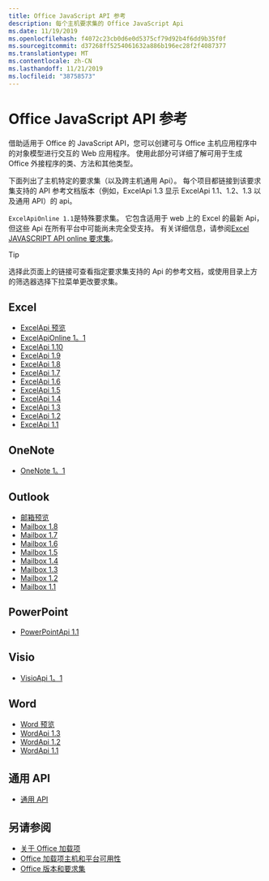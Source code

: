 ```yaml
---
title: Office JavaScript API 参考
description: 每个主机要求集的 Office JavaScript Api
ms.date: 11/19/2019
ms.openlocfilehash: f4072c23cb0d6e0d5375cf79d92b4f6dd9b35f0f
ms.sourcegitcommit: d37268ff5254061632a886b196ec28f2f4087377
ms.translationtype: MT
ms.contentlocale: zh-CN
ms.lasthandoff: 11/21/2019
ms.locfileid: "38758573"
---
```

# <a name="office-javascript-api-reference"></a>Office JavaScript API 参考

借助适用于 Office 的 JavaScript API，您可以创建可与 Office 主机应用程序中的对象模型进行交互的 Web 应用程序。 使用此部分可详细了解可用于生成 Office 外接程序的类、方法和其他类型。

下面列出了主机特定的要求集（以及跨主机通用 Api）。 每个项目都链接到该要求集支持的 API 参考文档版本（例如，ExcelApi 1.3 显示 ExcelApi 1.1、1.2、1.3 以及通用 API）的 api。

`ExcelApiOnline 1.1`是特殊要求集。 它包含适用于 web 上的 Excel 的最新 Api，但这些 Api 在所有平台中可能尚未完全受支持。 有关详细信息，请参阅[Excel JAVASCRIPT API online 要求集](/office/dev/add-ins/reference/requirement-sets/excel-api-online-requirement-set)。

> [!TIP]
> 选择此页面上的链接可查看指定要求集支持的 Api 的参考文档，或使用目录上方的筛选器选择下拉菜单更改要求集。

## <a name="excel"></a>Excel

- [ExcelApi 预览](/javascript/api/excel?view=excel-js-preview)
- [ExcelApiOnline 1。1](/javascript/api/excel?view=excel-js-online)
- [ExcelApi 1.10](/javascript/api/excel?view=excel-js-1.10)
- [ExcelApi 1.9](/javascript/api/excel?view=excel-js-1.9)
- [ExcelApi 1.8](/javascript/api/excel?view=excel-js-1.8)
- [ExcelApi 1.7](/javascript/api/excel?view=excel-js-1.7)
- [ExcelApi 1.6](/javascript/api/excel?view=excel-js-1.6)
- [ExcelApi 1.5](/javascript/api/excel?view=excel-js-1.5)
- [ExcelApi 1.4](/javascript/api/excel?view=excel-js-1.4)
- [ExcelApi 1.3](/javascript/api/excel?view=excel-js-1.3)
- [ExcelApi 1.2](/javascript/api/excel?view=excel-js-1.2)
- [ExcelApi 1.1](/javascript/api/excel?view=excel-js-1.1)

## <a name="onenote"></a>OneNote

- [OneNote 1。1](/javascript/api/onenote?view=onenote-js-1.1)

## <a name="outlook"></a>Outlook

- [邮箱预览](/javascript/api/outlook?view=outlook-js-preview)
- [Mailbox 1.8](/javascript/api/outlook?view=outlook-js-1.8)
- [Mailbox 1.7](/javascript/api/outlook?view=outlook-js-1.7)
- [Mailbox 1.6](/javascript/api/outlook?view=outlook-js-1.6)
- [Mailbox 1.5](/javascript/api/outlook?view=outlook-js-1.5)
- [Mailbox 1.4](/javascript/api/outlook?view=outlook-js-1.4)
- [Mailbox 1.3](/javascript/api/outlook?view=outlook-js-1.3)
- [Mailbox 1.2](/javascript/api/outlook?view=outlook-js-1.2)
- [Mailbox 1.1](/javascript/api/outlook?view=outlook-js-1.1)

## <a name="powerpoint"></a>PowerPoint

- [PowerPointApi 1.1](/javascript/api/powerpoint?view=powerpoint-js-1.1)

## <a name="visio"></a>Visio

- [VisioApi 1。1](/javascript/api/visio?view=visio-js-1.1)

## <a name="word"></a>Word

- [Word 预览](/javascript/api/word?view=word-js-preview)
- [WordApi 1.3](/javascript/api/word?view=word-js-1.3)
- [WordApi 1.2](/javascript/api/word?view=word-js-1.2)
- [WordApi 1.1](/javascript/api/word?view=word-js-1.1)

## <a name="common-api"></a>通用 API

- [通用 API](/javascript/api/office?view=common-js)

## <a name="see-also"></a>另请参阅

- [关于 Office 加载项](/office/dev/add-ins/overview)
- [Office 加载项主机和平台可用性](/office/dev/add-ins/overview/office-add-in-availability)
- [Office 版本和要求集](/office/dev/add-ins/develop/office-versions-and-requirement-sets)
